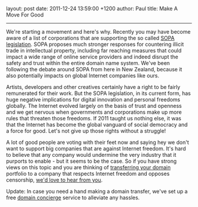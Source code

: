 layout: post
date: 2011-12-24 13:59:00 +1200
author: Paul
title: Make A Move For Good


----

We're starting a movement and here's why.
Recently you may have become aware of a list of corporations that are supporting the so called [SOPA legislation](http://en.wikipedia.org/wiki/Stop_Online_Piracy_Act). SOPA proposes much stronger responses for countering illicit trade in intellectual property, including far reaching measures that could impact a wide range of online service providers and indeed disrupt the safety and trust within the entire domain name system. We've been following the debate around SOPA from here in New Zealand, because it also potentially impacts on global Internet companies like ours.

Artists, developers and other creatives certainly have a right to be fairly remunerated for their work. But the SOPA legislation, in its current form, has huge negative implications for digital innovation and personal freedoms globally. The Internet evolved largely on the basis of trust and openness and we get nervous when governments and corporations make up more rules that threaten those freedoms. If 2011 taught us nothing else, it was that the Internet has become the global vanguard of social democracy and a force for good. Let's not give up those rights without a struggle!

A lot of good people are voting with their feet now and saying hey we don't want to support big companies that are against Internet freedom. It's hard to believe that any company would undermine the very industry that it purports to enable - but it seems to be the case. So if you have strong views on this topic and you are thinking of [transferring your domain](https://iwantmyname.com/domains/domain-transfer) portfolio to a company that respects Internet freedom and opposes censorship, [we'd love to hear from you](https://iwantmyname.com/support).

Update: In case you need a hand making a domain transfer, we've set up a free [domain concierge](https://iwantmyname.com/transferservice) service to alleviate any hassles.
